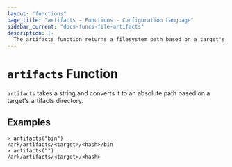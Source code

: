 ```yaml
---
layout: "functions"
page_title: "artifacts - Functions - Configuration Language"
sidebar_current: "docs-funcs-file-artifacts"
description: |-
  The artifacts function returns a filesystem path based on a target's artifacts directory.
---
```


# `artifacts` Function

`artifacts` takes a string and converts it
to an absolute path based on a target's artifacts directory. 

## Examples

```
> artifacts("bin")
/ark/artifacts/<target>/<hash>/bin
> artifacts("")
/ark/artifacts/<target>/<hash>
```

